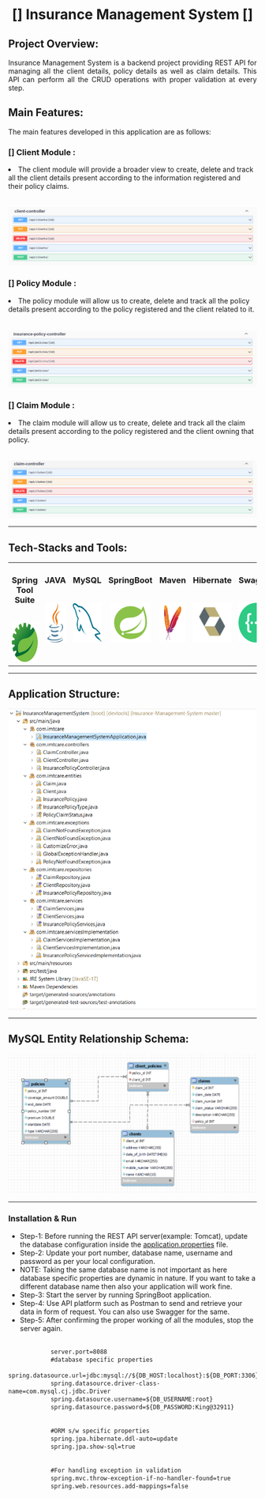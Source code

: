 
<h1 align="center">[] Insurance Management System []</h1>
<h2>Project Overview:</h2>
<p align="justify"> Insurance Management System is a backend project providing REST API for managing all the client details, policy details as well as claim details. This API can perform all the CRUD operations with proper validation at every step.

<h2>Main Features:</h2>
The main features developed in this application are as follows:</p>

<h3>[] Client Module :</h3>
<li>The client module will provide a broader view to create, delete and track all the client details present according to the information registered and their policy claims.</li><br></br>
<img src="https://github.com/singhnaman320/Insurance-Management-System/blob/master/Application%20PNG/client.png?raw=true">

<h3>[] Policy Module :</h3>
<li>The policy module will allow us to create, delete and track all the policy details present according to the policy registered and the client related to it.</li><br></br>
<img src="https://github.com/singhnaman320/Insurance-Management-System/blob/master/Application%20PNG/Insurance%20policy.png?raw=true">

<h3>[] Claim Module :</h3>
<li>The claim module will allow us to create, delete and track all the claim details present according to the policy registered and the client owning that policy.</li><br></br>
<img src="https://github.com/singhnaman320/Insurance-Management-System/blob/master/Application%20PNG/claim.png?raw=true">

<hr>


<h2>Tech-Stacks and Tools:</h2>
<table width = 100%>
<tbody>
<tr valign="top">
<td width="30%" align="center">
<h3 dir="auto"><span>Spring Tool Suite</span><br><br></h3>
<a><img src="https://github.com/singhnaman320/Insurance-Management-System/blob/master/Application%20PNG/spring%20Tool%20Suite.jpg?raw=true" height = "80" width = "80"></a>
</td>
<td width="30%" align="center">
<h3 dir="auto"><span>JAVA</span><br><br></h3>
<a><img src="https://github.com/singhnaman320/Insurance-Management-System/blob/master/Application%20PNG/java.png?raw=true" height = "80" width = "80"></a>
</td>
<td width="30%" align="center">
<h3 dir="auto"><span>MySQL</span><br><br></h3>
<a><img src="https://github.com/singhnaman320/Insurance-Management-System/blob/master/Application%20PNG/MySQL.png?raw=true" height = "80" width = "80"></a>
</td>
<td width="30%" align="center">
<h3 dir="auto"><span>SpringBoot</span><br><br></h3>
<a><img src="https://github.com/singhnaman320/Insurance-Management-System/blob/master/Application%20PNG/SpringBoot.png?raw=true" height = "80" width = "80"></a>
</td>
<td width="30%" align="center">
<h3 dir="auto"><span>Maven</span><br><br></h3>
<a><img src="https://github.com/singhnaman320/Insurance-Management-System/blob/master/Application%20PNG/Maven.png?raw=true" height = "80" width = "80"></a>
</td>
<td width="30%" align="center">
<h3 dir="auto"><span>Hibernate</span><br><br></h3>
<a><img src="https://github.com/singhnaman320/Insurance-Management-System/blob/master/Application%20PNG/Hibernate.png?raw=true" height = "80" width = "80"></a>
</td>
<td width="30%" align="center">
<h3 dir="auto"><span>Swagger</span><br><br></h3>
<a><img src="https://github.com/singhnaman320/Insurance-Management-System/blob/master/Application%20PNG/Swagger.png?raw=true" height = "80" width = "80"></a>
</td>
</tr>
</td>
</tr>
</tbody>
</table>



<hr>

<h2>Application Structure:</h2>
<img src="https://github.com/singhnaman320/Insurance-Management-System/blob/master/Application%20PNG/FolderFormat.png?raw=true">
<hr>

<h2>MySQL Entity Relationship Schema:</h2>
<p align="center"><img src="https://github.com/singhnaman320/Insurance-Management-System/blob/master/Application%20PNG/ER-Diagram.png?raw=true"></p>

<hr>


 <h3 id="installation-run">Installation &amp; Run</h3>
    <ul>
        <li>Step-1: Before running the REST API server(example: Tomcat), update the database configuration inside the <a href="https://github.com/singhnaman320/Insurance-Management-System/blob/master/InsuranceManagementSystem/src/main/resources/application.properties">application.properties</a>
            file.</li>
        <li>Step-2: Update your port number, database name, username and password as per your local configuration.</li>
        <li>NOTE: Taking the same database name is not important as here database specific properties are dynamic in nature. If you want to take a different database name then also your application will work fine.</li>
        <li>Step-3: Start the server by running SpringBoot application.</li>
        <li>Step-4: Use API platform such as Postman to send and retrieve your data in form of request. You can also use Swagger for the same.</li>
        <li>Step-5: After confirming the proper working of all the modules, stop the server again.</li>
    </ul>
    <pre>
        <code>
            server.port=<span class="hljs-number">8088</span>
            #database specific properties
            spring<span>.datasource</span><span>.url</span>=jdbc:mysql:<span>//${DB_HOST:localhost}:${DB_PORT:3306}/${DB_NAME:InsuranceManagementDatabase};</span>
            spring<span>.datasource</span><span>.driver-class-name</span>=com<span>.mysql</span><span>.cj</span><span>.jdbc</span><span>.Driver</span>
            spring<span>.datasource</span><span>.username</span>=${DB_USERNAME:root}
            spring<span>.datasource</span><span>.password</span>=${DB_PASSWORD:King@32911}
            <br>
            #ORM s/w specific properties
            spring<span>.jpa</span><span>.hibernate</span><span>.ddl-auto</span>=update
            spring<span>.jpa</span><span>.show-sql</span>=true
            <br>
            #For handling exception in validation
            spring<span>.mvc</span><span>.throw</span><span>-exception</span><span>-if</span><span>-no</span><span>-handler</span><span>-found</span><span>=true</span>
            spring<span>.web</span><span>.resources</span><span>.add</span><span>-mappings</span>=false
        </code>
    </pre>
    
